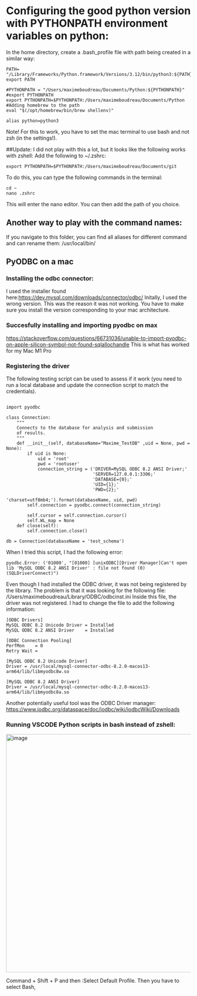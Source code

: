 # Configuring the good python version with PYTHONPATH environment variables on python: 

In the home directory, create a .bash_profile file with path being created in a similar way:
```
PATH= "/Library/Frameworks/Python.framework/Versions/3.12/bin/python3:${PATH}"
export PATH

#PYTHONPATH = "/Users/maximeboudreau/Documents/Python:${PYTHONPATH}"
#export PYTHONPATH
export PYTHONPATH=$PYTHONPATH:/Users/maximeboudreau/Documents/Python
#Adding homebrew to the path
eval "$(/opt/homebrew/bin/brew shellenv)"

alias python=python3
```
Note! For this to work, you have to set the mac terminal to use bash and not zsh (in the settings!).

##Update:
I did not play with this a lot, but it looks like the following works with zshell: 
Add the following to ~/.zshrc:
```
export PYTHONPATH=$PYTHONPATH:/Users/maximeboudreau/Documents/git
```

To do this, you can type the following commands in the terminal:
```
cd ~
nano .zshrc
```
This will enter the nano editor. You can then add the path of you choice.

## Another way to play with the command names: 
If you navigate to this folder, you can find all aliases for different command and can rename them:
/usr/local/bin/

 
## PyODBC on a mac 
### Installing the odbc connector:
I used the installer found here:https://dev.mysql.com/downloads/connector/odbc/
Initally, I used the wrong version. This was the reason it was not working. You have to make sure you install the version corresponding to your mac architecture. 

### Succesfully installing and importing pyodbc on max 
https://stackoverflow.com/questions/66731036/unable-to-import-pyodbc-on-apple-silicon-symbol-not-found-sqlallochandle
This is what has worked for my Mac M1 Pro

### Registering the driver 
The following testing script can be used to assess if it work (you need to run a local database and update the connection script to match the credentials).

```

import pyodbc

class Connection:
    """
    Connects to the database for analysis and submission
    of results.
    """
    def __init__(self, databaseName="Maxime_TestDB" ,uid = None, pwd = None):
        if uid is None:
            uid = 'root'
            pwd = 'rootuser'
            connection_string = ('DRIVER=MySQL ODBC 8.2 ANSI Driver;'
                                 'SERVER=127.0.0.1:3306;'
                                 'DATABASE={0};'
                                 'UID={1};'
                                 'PWD={2};'
                                 'charset=utf8mb4;').format(databaseName, uid, pwd)
        self.connection = pyodbc.connect(connection_string)
    
        self.cursor = self.connection.cursor()
        self.WL_map = None
    def close(self):
        self.connection.close()

db = Connection(databaseName = 'test_schema')
```

When I tried this script, I had the following error:
```
pyodbc.Error: ('01000', "[01000] [unixODBC][Driver Manager]Can't open lib 'MySQL ODBC 8.2 ANSI Driver' : file not found (0) (SQLDriverConnect)")
```
Even though I had installed the ODBC driver, it was not being registered by the library. The problem is that it was looking for the following file: 
/Users/maximeboudreau/Library/ODBC/odbcinst.ini
Inside this file, the driver was not registered. I had to change the file to add the following information:
 ```
[ODBC Drivers]
MySQL ODBC 8.2 Unicode Driver = Installed
MySQL ODBC 8.2 ANSI Driver    = Installed

[ODBC Connection Pooling]
PerfMon    = 0
Retry Wait = 

[MySQL ODBC 8.2 Unicode Driver]
Driver = /usr/local/mysql-connector-odbc-8.2.0-macos13-arm64/lib/libmyodbc8w.so

[MySQL ODBC 8.2 ANSI Driver]
Driver = /usr/local/mysql-connector-odbc-8.2.0-macos13-arm64/lib/libmyodbc8a.so

```
Another potentially useful tool was the ODBC Driver manager: 
https://www.iodbc.org/dataspace/doc/iodbc/wiki/iodbcWiki/Downloads


### Running VSCODE Python scripts in bash instead of zshell:
<img width="647" alt="image" src="https://github.com/MxBoud/MacPythonConfig/assets/21281558/732361eb-9691-4d42-aa28-d192d1a6a22b">

Command + Shift + P and then :Select Default Profile. Then you have to select Bash,
